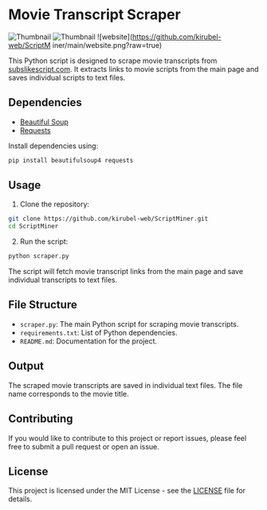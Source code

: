 # Movie Transcript Scraper
![Thumbnail](.images//Movie_Transcript_Scrap.png.png)
![Thumbnail](https://github.com/kirubel-web/ScriptMiner/main/Movie_Transcript_Scrap.png?raw=true)
![website](https://github.com/kirubel-web/ScriptM                                   iner/main/website.png?raw=true)

This Python script is designed to scrape movie transcripts from [subslikescript.com](https://subslikescript.com). It extracts links to movie scripts from the main page and saves individual scripts to text files.

## Dependencies

- [Beautiful Soup](https://www.crummy.com/software/BeautifulSoup/)
- [Requests](https://docs.python-requests.org/en/latest/)

Install dependencies using:

```bash
pip install beautifulsoup4 requests
```

## Usage

1. Clone the repository:

```bash
git clone https://github.com/kirubel-web/ScriptMiner.git
cd ScriptMiner
```

2. Run the script:

```bash
python scraper.py
```

The script will fetch movie transcript links from the main page and save individual transcripts to text files.

## File Structure

- `scraper.py`: The main Python script for scraping movie transcripts.
- `requirements.txt`: List of Python dependencies.
- `README.md`: Documentation for the project.

## Output

The scraped movie transcripts are saved in individual text files. The file name corresponds to the movie title.

## Contributing

If you would like to contribute to this project or report issues, please feel free to submit a pull request or open an issue.

## License

This project is licensed under the MIT License - see the [LICENSE](LICENSE) file for details.
